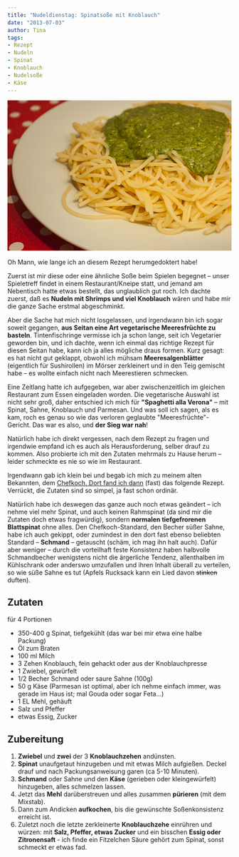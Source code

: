 ```yaml
---
title: "Nudeldienstag: Spinatsoße mit Knoblauch"
date: "2013-07-03" 
author: Tina
tags:
- Rezept
- Nudeln
- Spinat
- Knoblauch
- Nudelsoße
- Käse
---
```


![spinatsauce_nudeln](images/spinatsauce_nudeln.jpg)

Oh Mann, wie lange ich an diesem Rezept herumgedoktert habe! 

Zuerst ist mir diese oder eine ähnliche Soße beim Spielen begegnet – unser Spieletreff findet in einem Restaurant/Kneipe statt, und jemand am Nebentisch hatte etwas bestellt, das unglaublich gut roch. Ich dachte zuerst, daß es **Nudeln mit Shrimps und viel Knoblauch** wären und habe mir die ganze Sache erstmal abgeschminkt. 

Aber die Sache hat mich nicht losgelassen, und irgendwann bin ich sogar soweit gegangen, **aus Seitan eine Art vegetarische Meeresfrüchte zu basteln**. Tintenfischringe vermisse ich ja schon lange, seit ich Vegetarier geworden bin, und ich dachte, wenn ich einmal das richtige Rezept für diesen Seitan habe, kann ich ja alles mögliche draus formen. Kurz gesagt: es hat nicht gut geklappt, obwohl ich mühsam **Meeresalgenblätter** (eigentlich für Sushirollen) im Mörser zerkleinert und in den Teig gemischt habe – es wollte einfach nicht nach Meerestieren schmecken.

Eine Zeitlang hatte ich aufgegeben, war aber zwischenzeitlich im gleichen Restaurant zum Essen eingeladen worden. Die vegetarische Auswahl ist nicht sehr groß, daher entschied ich mich für **"Spaghetti alla Verona"** – mit Spinat, Sahne, Knoblauch und Parmesan. Und was soll ich sagen, als es kam, roch es genau so wie das verloren geglaubte "Meeresfrüchte"-Gericht. Das war es also, und **der Sieg war nah**!

Natürlich habe ich direkt vergessen, nach dem Rezept zu fragen und irgendwie empfand ich es auch als Herausforderung, selber drauf zu kommen. Also probierte ich mit den Zutaten mehrmals zu Hause herum – leider schmeckte es nie so wie im Restaurant.

Irgendwann gab ich klein bei und begab ich mich zu meinem alten Bekannten, dem [Chefkoch. Dort fand ich dann](http://www.chefkoch.de/rezepte/48501016462319/Spaghetti-mit-Spinatsauce.html "Ur-Rezept bei chefkoch.de") (fast) das folgende Rezept. Verrückt, die Zutaten sind so simpel, ja fast schon ordinär. 

Natürlich habe ich deswegen das ganze auch noch etwas geändert – ich nehme viel mehr Spinat, und auch keinen Rahmspinat (da sind mir die Zutaten doch etwas fragwürdig), sondern **normalen tiefgefrorenen Blattspinat** ohne alles. Den Chefkoch-Standard, den Becher süßer Sahne, habe ich auch gekippt, oder zumindest in den dort fast ebenso beliebten Standard – **Schmand** – getauscht (schäm, ich mag ihn halt auch). Dafür aber weniger – durch die vorteilhaft feste Konsistenz haben halbvolle Schmandbecher wenigstens nicht die ärgerliche Tendenz, allenthalben im Kühlschrank oder anderswo umzufallen und ihren Inhalt überall zu verteilen, so wie süße Sahne es tut (Apfels Rucksack kann ein Lied davon ~~stinken~~ duften).

## Zutaten

für 4 Portionen

- 350-400 g Spinat, tiefgekühlt (das war bei mir etwa eine halbe Packung)
- Öl zum Braten
- 100 ml Milch
- 3 Zehen Knoblauch, fein gehackt oder aus der Knoblauchpresse
- 1 Zwiebel, gewürfelt
- 1/2 Becher Schmand oder saure Sahne (100g)
- 50 g Käse (Parmesan ist optimal, aber ich nehme einfach immer, was gerade im Haus ist; mal Gouda oder sogar Feta...)
- 1 EL Mehl, gehäuft
- Salz und Pfeffer
- etwas Essig, Zucker

## Zubereitung

1. **Zwiebel** und **zwei** der 3 **Knoblauchzehen** andünsten.
2. **Spinat** unaufgetaut hinzugeben und mit etwas Milch aufgießen. Deckel drauf und nach Packungsanweisung garen (ca 5-10 Minuten).
3. **Schmand** oder Sahne und den **Käse** (gerieben oder kleingewürfelt) hinzugeben, alles schmelzen lassen.
4. Jetzt das **Mehl** darüberstreuen und alles zusammen **pürieren** (mit dem Mixstab).
5. Dann zum Andicken **aufkochen**, bis die gewünschte Soßenkonsistenz erreicht ist.
6. Zuletzt noch die letzte zerkleinerte **Knoblauchzehe** einrühren und würzen: mit **Salz, Pfeffer, etwas Zucker** und ein bisschen **Essig oder Zitronensaft** - ich finde ein Fitzelchen Säure gehört zum Spinat, sonst schmeckt er etwas fad.
